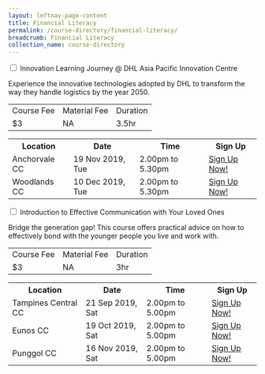 ```yaml
---
layout: leftnav-page-content
title: Financial Literacy
permalink: /course-directory/financial-literacy/
breadcrumb: Financial Literacy
collection_name: course-directory
---
```


<div class="courseAccordion">
	<div class="row">
	  <div class="col">
		<div class="tabs">
		  <div class="tab">
			<input type="checkbox" id="chck1">
			<label class="tab-label" for="chck1">Innovation Learning Journey @ DHL Asia Pacific Innovation Centre</label>
			<div class="tab-content">
				<p>Experience the innovative technologies adopted by DHL to transform the way they handle logistics by the year 2050.</p>
			  	<div class="tbl-wrap"><table class="tbl">
				  <tr>
					<td class="tbl-subhdr">Course Fee</td>
					<td class="tbl-subhdr">Material Fee</td>
					<td class="tbl-subhdr">Duration</td>
				  </tr>
				  <tr>
					<td class="tbl-conval">$3</td>
					<td class="tbl-conval">NA</td>
					<td class="tbl-conval">3.5hr</td>
				  </tr>
				</table></div>
			</div>
        		<div class="tab-content">
			  	<div class="tbl-wrap"><table class="tbl">
				  <tr>
				    <th class="tbl-subhdr">Location</th>
				    <th class="tbl-subhdr">Date</th>
				    <th class="tbl-subhdr">Time</th>
				    <th class="tbl-subhdr">Sign Up</th>
				  </tr>
				  <tr>
				    <td class="tbl-conval">Anchorvale CC</td>
				    <td class="tbl-conval">19 Nov 2019, Tue</td>
				    <td class="tbl-conval">2.00pm to 5.30pm</td>
				    <td class="tbl-conval"><a href="https://www.onepa.sg/class/details/c026733838" target="_blank">Sign Up Now!</a></td>
				  </tr>
				  <tr>
				    <td class="tbl-conval">Woodlands CC</td>
				    <td class="tbl-conval">10 Dec 2019, Tue</td>
				    <td class="tbl-conval">2.00pm to 5.30pm</td>
				    <td class="tbl-conval"><a href="https://www.onepa.sg/class/details/c026733845" target="_blank">Sign Up Now!</a></td>
				  </tr>
				</table></div>
			</div>
		  </div>
		  <div class="tab">
			<input type="checkbox" id="chck2">
			<label class="tab-label" for="chck2">Introduction to Effective Communication with Your Loved Ones</label>
			<div class="tab-content">
				<p>Bridge the generation gap! This course offers practical advice on how to effectively bond with the younger people you live and work with.</p>
			  	<div class="tbl-wrap"><table class="tbl">
				  <tr>
					<td class="tbl-subhdr">Course Fee</td>
					<td class="tbl-subhdr">Material Fee</td>
					<td class="tbl-subhdr">Duration</td>
				  </tr>
				  <tr>
					<td class="tbl-conval">$3</td>
					<td class="tbl-conval">NA</td>
					<td class="tbl-conval">3hr</td>
				  </tr>
				</table></div>
			</div>
        		<div class="tab-content">
			  	<div class="tbl-wrap"><table class="tbl">
				  <tr>
				    <th class="tbl-subhdr">Location</th>
				    <th class="tbl-subhdr">Date</th>
				    <th class="tbl-subhdr">Time</th>
				    <th class="tbl-subhdr">Sign Up</th>
				  </tr>
				  <tr>
				    <td class="tbl-conval">Tampines Central CC</td>
				    <td class="tbl-conval">21 Sep 2019, Sat</td>
				    <td class="tbl-conval">2.00pm to 5.00pm</td>
				    <td class="tbl-conval"><a href="https://www.onepa.sg/class/details/c026727394" target="_blank">Sign Up Now!</a></td>
				  </tr>
				  <tr>
				    <td class="tbl-conval">Eunos CC</td>
				    <td class="tbl-conval">19 Oct 2019, Sat</td>
				    <td class="tbl-conval">2.00pm to 5.00pm</td>
				    <td class="tbl-conval"><a href="https://www.onepa.sg/class/details/c026725966" target="_blank">Sign Up Now!</a></td>
				  </tr>
				  <tr>
				    <td class="tbl-conval">Punggol CC</td>
				    <td class="tbl-conval">16 Nov 2019, Sat</td>
				    <td class="tbl-conval">2.00pm to 5.00pm</td>
				    <td class="tbl-conval"><a href="https://www.onepa.sg/class/details/c026734153" target="_blank">Sign Up Now!</a></td>
				  </tr>
				</table></div>
			</div>
		  </div>
		</div>
	  </div>	  
	</div>
  </div>
